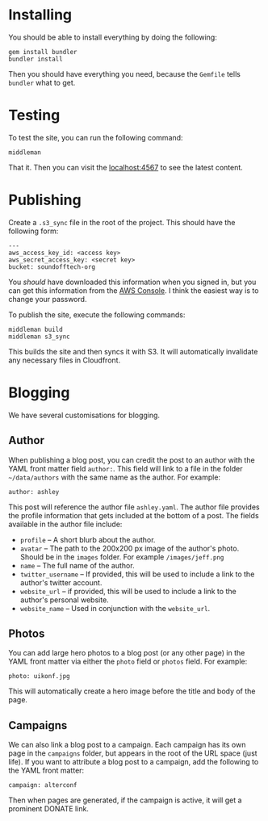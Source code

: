 # Installing

You should be able to install everything by doing the following:

    gem install bundler
    bundler install
    
Then you should have everything you need, because the `Gemfile` tells `bundler` what to get.

# Testing

To test the site, you can run the following command:

    middleman
    
That it. Then you can visit the [localhost:4567](localhost:4567) to see the latest content.

# Publishing

Create a `.s3_sync` file in the root of the project. This should have the following form:

    ---
    aws_access_key_id: <access key>
    aws_secret_access_key: <secret key>
    bucket: soundofftech-org
    
You *should* have downloaded this information when you signed in, but you can get this information from the [AWS Console](https://032141408253.signin.aws.amazon.com/console). I think the easiest way is to change your password.

To publish the site, execute the following commands:

    middleman build
    middleman s3_sync
    
This builds the site and then syncs it with S3. It will automatically invalidate any necessary files in Cloudfront.

# Blogging

We have several customisations for blogging.

## Author

When publishing a blog post, you can credit the post to an author with the YAML front matter field `author:`. This field will link to a file in the folder `~/data/authors` with the same name as the author. For example:

    author: ashley
    
This post will reference the author file `ashley.yaml`. The author file provides the profile information that gets included at the bottom of a post. The fields available in the author file include:

* `profile` – A short blurb about the author.
* `avatar` – The path to the 200x200 px image of the author's photo. Should be in the `images` folder. For example `/images/jeff.png`
* `name` – The full name of the author.
* `twitter_username` – If provided, this will be used to include a link to the author's twitter account.
* `website_url` – if provided, this will be used to include a link to the author's personal website.
* `website_name` – Used in conjunction with the `website_url`.

## Photos

You can add large hero photos to a blog post (or any other page) in the YAML front matter via either the `photo` field or `photos` field. For example:

    photo: uikonf.jpg
    
This will automatically create a hero image before the title and body of the page.

## Campaigns

We can also link a blog post to a campaign. Each campaign has its own page in the `campaigns` folder, but appears in the root of the URL space (just life). If you want to attribute a blog post to a campaign, add the following to the YAML front matter:

    campaign: alterconf
    
Then when pages are generated, if the campaign is active, it will get a prominent DONATE link.
